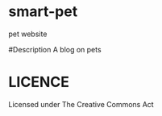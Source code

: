 # smart-pet
pet website

#Description
A blog on pets

# LICENCE
Licensed under The Creative Commons Act
